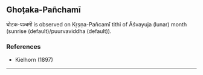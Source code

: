 ## Ghoṭaka-Pañchamī
घोटक-पञ्चमी is observed on Kṛṣṇa-Pañcamī tithi of Āśvayuja (lunar) month (sunrise (default)/puurvaviddha (default)).


### References
* Kielhorn (1897)


---

